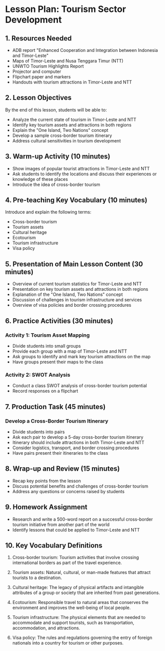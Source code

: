 # Lesson Plan: Tourism Sector Development

## 1. Resources Needed

- ADB report "Enhanced Cooperation and Integration between Indonesia and Timor-Leste"
- Maps of Timor-Leste and Nusa Tenggara Timur (NTT)
- UNWTO Tourism Highlights Report
- Projector and computer
- Flipchart paper and markers
- Handouts with tourism attractions in Timor-Leste and NTT

## 2. Lesson Objectives

By the end of this lesson, students will be able to:
- Analyze the current state of tourism in Timor-Leste and NTT
- Identify key tourism assets and attractions in both regions
- Explain the "One Island, Two Nations" concept
- Develop a sample cross-border tourism itinerary
- Address cultural sensitivities in tourism development

## 3. Warm-up Activity (10 minutes)

- Show images of popular tourist attractions in Timor-Leste and NTT
- Ask students to identify the locations and discuss their experiences or knowledge of these places
- Introduce the idea of cross-border tourism

## 4. Pre-teaching Key Vocabulary (10 minutes)

Introduce and explain the following terms:
- Cross-border tourism
- Tourism assets
- Cultural heritage
- Ecotourism
- Tourism infrastructure
- Visa policy

## 5. Presentation of Main Lesson Content (30 minutes)

- Overview of current tourism statistics for Timor-Leste and NTT
- Presentation on key tourism assets and attractions in both regions
- Explanation of the "One Island, Two Nations" concept
- Discussion of challenges in tourism infrastructure and services
- Overview of visa policies and border crossing procedures

## 6. Practice Activities (30 minutes)

### Activity 1: Tourism Asset Mapping
- Divide students into small groups
- Provide each group with a map of Timor-Leste and NTT
- Ask groups to identify and mark key tourism attractions on the map
- Have groups present their maps to the class

### Activity 2: SWOT Analysis
- Conduct a class SWOT analysis of cross-border tourism potential
- Record responses on a flipchart

## 7. Production Task (45 minutes)

### Develop a Cross-Border Tourism Itinerary
- Divide students into pairs
- Ask each pair to develop a 5-day cross-border tourism itinerary
- Itinerary should include attractions in both Timor-Leste and NTT
- Consider logistics, transport, and border crossing procedures
- Have pairs present their itineraries to the class

## 8. Wrap-up and Review (15 minutes)

- Recap key points from the lesson
- Discuss potential benefits and challenges of cross-border tourism
- Address any questions or concerns raised by students

## 9. Homework Assignment

- Research and write a 500-word report on a successful cross-border tourism initiative from another part of the world
- Identify lessons that could be applied to Timor-Leste and NTT

## 10. Key Vocabulary Definitions

1. Cross-border tourism: Tourism activities that involve crossing international borders as part of the travel experience.

2. Tourism assets: Natural, cultural, or man-made features that attract tourists to a destination.

3. Cultural heritage: The legacy of physical artifacts and intangible attributes of a group or society that are inherited from past generations.

4. Ecotourism: Responsible travel to natural areas that conserves the environment and improves the well-being of local people.

5. Tourism infrastructure: The physical elements that are needed to accommodate and support tourists, such as transportation, accommodation, and attractions.

6. Visa policy: The rules and regulations governing the entry of foreign nationals into a country for tourism or other purposes.